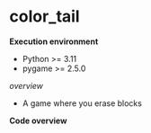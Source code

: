 # color_tail
__Execution environment__
- Python >= 3.11
- pygame >= 2.5.0

_overview_
- A game where you erase blocks

__Code overview__
